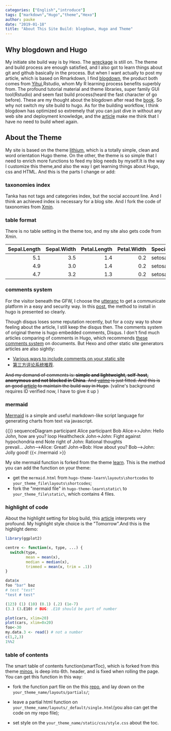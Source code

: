 ```yaml
---
categories: ["English","introduce"]
tags: ["markdown","Hugo","theme","Hexo"]
author: pauke
date: "2019-01-18"
title: "About This Site Build: blogdown, Hugo and Theme"
---
```


## Why blogdown and Hugo
My initiate site build way is by Hexo. The [wreckage](https://enersto.github.io/) is still on. The theme and build process are enough satisfied, and I also got to learn things about git and github basically in the process. But when I want actually to post my article, which is  based on Rmarkdown, I find [blogdown](https://bookdown.org/yihui/blogdown/), the product both comes from [Yihui](https://yihui.name/cn/about/),Rstudio, whom My R learning process benefits superbly from.
The profound tutorial material and theme libraries, super family GUI tool(Rstudio) and seem fast build process(heard the fast character of go before). These are my thought about the blogdown after read the [book](https://bookdown.org/yihui/blogdown/).
So why not switch my site build to hugo. 
As for the building workflow, I think blogdown has optimized so extremely that you can just dive in without any web site and deployment knowledge, and the [article](https://bookdown.org/yihui/blogdown/workflow.html) make me think that I have no need to build wheel again.


## About the Theme
My site is based on the theme [lithium](https://github.com/jrutheiser/hugo-lithium-theme), which is a totally simple, clean and word orientation Hugo theme.
On the other, the theme is so simple that I need to enrich more functions to feed my blog needs by myself.It is the way I customize this theme,and also the way I get learning things about Hugo, css and HTML. And this is the parts I change or add:

### taxonomies index
Tanka has not  tags and categories index, but the social account line. And I think an achieved index is necessary for a blog site. And I fork the code of taxonomies from [Xmin](https://github.com/yihui/hugo-xmin).

### table format
There is no table setting in the theme too, and my site also gets code from Xmin.

| Sepal.Length| Sepal.Width| Petal.Length| Petal.Width|Species |
|------------:|-----------:|------------:|-----------:|:-------|
|          5.1|         3.5|          1.4|         0.2|setosa  |
|          4.9|         3.0|          1.4|         0.2|setosa  |
|          4.7|         3.2|          1.3|         0.2|setosa  |

### comments system
For the visitor beneath the GFW, I choose the [utteranc](https://utteranc.es/?installation_id=31085135&setup_action=install) to get a communicate platform in a easy and security way. In this [post](https://mscipio.github.io/post/utterances-comment-engine/), the method to install in hugo is presented so clearly.

Though disqus loses some reputation recently, but for a cozy way to show feeling about the article, I still keep the disqus then. The comments system of original theme is hugo embedded comments, Disqus. I don't find much articles comparing of comments in Hugo, which recommends [these comments system](https://gohugo.io/content-management/comments/#comments-alternatives) on documents. But Hexo and other static site generators articles are also sightly:

- [Various ways to include comments on your static site](https://darekkay.com/blog/static-site-comments/) 
- [第三方评论系统推荐](https://3mile.github.io/archives/128/).

~~And my demand of comments is: **simple and lightweight, self-host, anonymous and not blocked in China**. And [valine](https://valine.js.org/en/) is just fitted. And this is an good [article](https://www.smslit.top/2018/07/08/hugo-valine/) to maintain the build way in Hugo.~~  (valine's background requires ID verified now, I have to give it up )

### mermaid
[Mermaid](https://mermaidjs.github.io/) is a simple and useful markdown-like script language for generating charts from text via javascript.

{{<mermaid>}}
sequenceDiagram
    participant Alice
    participant Bob
    Alice->>John: Hello John, how are you?
    loop Healthcheck
        John->John: Fight against hypochondria
    end
    Note right of John: Rational thoughts <br/>prevail...
    John-->Alice: Great!
    John->Bob: How about you?
    Bob-->John: Jolly good!
{{< /mermaid >}}

My site mermaid function is forked from the theme [learn](https://github.com/matcornic/hugo-theme-learn). This is the method you can add the function on your theme:

- get the `mermaid.html`  from `hugo-theme-learn\layouts\shortcodes` to `your_theme_file\layouts\shortcodes`;
- fork the "mermaid file" in `hugo-theme-learn\static\` to `your_theme_file\static\`, which contains 4 files.  

### highlight of code
About the highlight setting for blog build, this [article](https://amber.rbind.io/blog/2017/11/15/syntax-highlighting/) interprets very profound.
My highlight style choice is the "Tomorrow".And this is the highlight demo:

```r
library(ggplot2)

centre <- function(x, type, ...) {
  switch(type,
         mean = mean(x),
         median = median(x),
         trimmed = mean(x, trim = .1))
}

data$x
foo "bar" baz
# test "test"
"test # test"

(123) (1) (10) (0.1) (.2) (1e-7)
(3.) (3.E10) # BUG: .E10 should be part of number

plot(cars, xlim=20)
plot(cars, xlim=0x20)
foo<-30
my.data.3 <- read() # not a number
c(1,2,3)
1%%2
```
### table of contents

The smart table of contents function(smartToc), which is forked from this theme [minos](https://github.com/carsonip/hugo-theme-minos), is deep into 6th. header, and is fixed when rolling the page.
You can get this function in this way:

 - fork the function part file on the this [repo](https://github.com/enersto/customized_hugo_theme/blob/master/themes/hugo-tanka/layouts/partials/smart_toc.html), and lay down on the `your_theme_name/layouts/partials/`;
 
 - leave a partial html function on `your_theme_name/layouts/_default/single.html`(you also can get the code on my repo file); 
 
 - set style on the `your_theme_name/static/css/style.css` about the toc.

